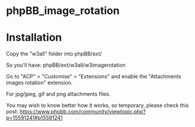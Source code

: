 # phpBB_image_rotation

# Installation
Copy the "w3all" folder into phpBB/ext/

So you'll have: phpBB/ext/w3all/w3imagerotation

Go to "ACP" > "Customise" > "Extensions" and enable the "Attachments images rotation" extension.

For jpg/jpeg, gif and png attachments files.

You may wish to know better how it works, so temporary, please check this post:
https://www.phpbb.com/community/viewtopic.php?p=15591241#p15591241

